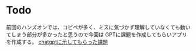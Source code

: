 # Todo
前回のハンズオンでは、コピペが多く、ミスに気づかず理解していなくても動いてしまう部分が多かったと思うので今回は
GPTに課題を作成してもらいアプリを作成する。
<a href=https://chat.openai.com/share/809b1c23-6008-44a0-b07c-08257caed948>chatgptに示してもらった課題</a>
